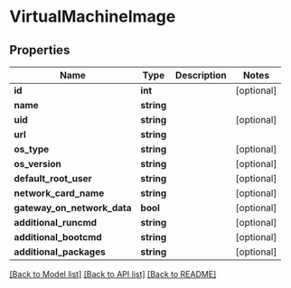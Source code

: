 # VirtualMachineImage

## Properties
Name | Type | Description | Notes
------------ | ------------- | ------------- | -------------
**id** | **int** |  | [optional] 
**name** | **string** |  | 
**uid** | **string** |  | [optional] 
**url** | **string** |  | 
**os_type** | **string** |  | [optional] 
**os_version** | **string** |  | [optional] 
**default_root_user** | **string** |  | [optional] 
**network_card_name** | **string** |  | [optional] 
**gateway_on_network_data** | **bool** |  | [optional] 
**additional_runcmd** | **string** |  | [optional] 
**additional_bootcmd** | **string** |  | [optional] 
**additional_packages** | **string** |  | [optional] 

[[Back to Model list]](../README.md#documentation-for-models) [[Back to API list]](../README.md#documentation-for-api-endpoints) [[Back to README]](../README.md)



